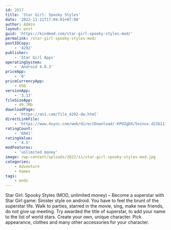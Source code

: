 ```yaml
---
id: 2817
title: 'Star Girl: Spooky Styles'
date: '2022-11-21T17:04:03+07:00'
author: Admin
layout: post
guid: 'https://kindmod.com/star-girl-spooky-styles-mod/'
permalink: /star-girl-spooky-styles-mod/
postIDCopy:
    - '4292'
publisher:
    - 'Star Girl Apps'
operatingSystem:
    - 'Android 4.0.3'
priceApp:
    - '0'
priceCurrencyApp:
    - USD
versionApp:
    - '3.13'
fileSizeApp:
    - 49.7Mb
downloadPage:
    - 'https://an1.com/file_4292-dw.html'
directLinkFile:
    - 'https://www.4sync.com/web/directDownload/-KPOZgDX/5oinus.d22b11f17969f43b8ffc8c9e9cb72adc'
ratingCount:
    - '6041'
ratingValue:
    - '4.5'
modFeatures:
    - 'unlimited money'
image: /wp-content/uploads/2022/11/star-girl-spooky-styles-mod.jpg
categories:
    - Adventure
    - Games
tags:
    - mods
---
```


Star Girl: Spooky Styles (MOD, unlimited money) – Become a superstar with Star Girl game: Sinister style on android. You have to feel the brunt of the superstar life. Walk to parties, starred in the movie, sing, make new friends, do not give up meeting. Try awarded the title of superstar, to add your name to the list of world stars. Create your own, unique character. Pick appearance, clothes and many other accessories for your character.